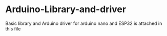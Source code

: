 # Arduino-Library-and-driver

Basic library and Arduino driver for arduino nano and ESP32 is attached in this file
